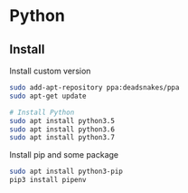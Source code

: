 # Python

## Install

Install custom version

```sh
sudo add-apt-repository ppa:deadsnakes/ppa
sudo apt-get update

# Install Python
sudo apt install python3.5
sudo apt install python3.6
sudo apt install python3.7
```

Install pip and some package

```sh
sudo apt install python3-pip
pip3 install pipenv
```
